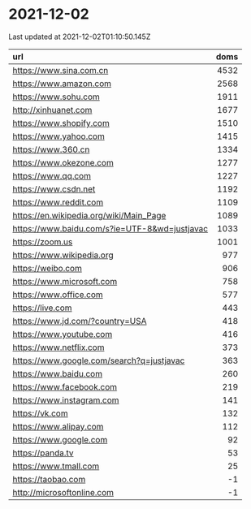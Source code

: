 # 2021-12-02

<!-- BEGIN -->
Last updated at 2021-12-02T01:10:50.145Z

url | doms
:- | -:
https://www.sina.com.cn | 4532
https://www.amazon.com | 2568
https://www.sohu.com | 1911
http://xinhuanet.com | 1677
https://www.shopify.com | 1510
https://www.yahoo.com | 1415
https://www.360.cn | 1334
https://www.okezone.com | 1277
https://www.qq.com | 1227
https://www.csdn.net | 1192
https://www.reddit.com | 1109
https://en.wikipedia.org/wiki/Main_Page | 1089
https://www.baidu.com/s?ie=UTF-8&wd=justjavac | 1033
https://zoom.us | 1001
https://www.wikipedia.org | 977
https://weibo.com | 906
https://www.microsoft.com | 758
https://www.office.com | 577
https://live.com | 443
https://www.jd.com/?country=USA | 418
https://www.youtube.com | 416
https://www.netflix.com | 373
https://www.google.com/search?q=justjavac | 363
https://www.baidu.com | 260
https://www.facebook.com | 219
https://www.instagram.com | 141
https://vk.com | 132
https://www.alipay.com | 112
https://www.google.com | 92
https://panda.tv | 53
https://www.tmall.com | 25
https://taobao.com | -1
http://microsoftonline.com | -1
<!-- END -->
